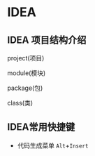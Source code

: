 # IDEA 

## IDEA 项目结构介绍

 project(项目)

 module(模块)

 package(包)
 
 class(类)

## IDEA常用快捷键
 - 代码生成菜单 `Alt`+`Insert`
